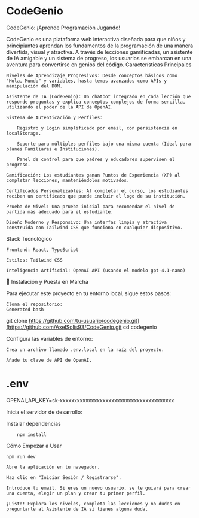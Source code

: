 # CodeGenio

CodeGenio: ¡Aprende Programación Jugando!

CodeGenio es una plataforma web interactiva diseñada para que niños y principiantes aprendan los fundamentos de la programación de una manera divertida, visual y atractiva. A través de lecciones gamificadas, un asistente de IA amigable y un sistema de progreso, los usuarios se embarcan en una aventura para convertirse en genios del código.
  Características Principales

    Niveles de Aprendizaje Progresivos: Desde conceptos básicos como "Hola, Mundo" y variables, hasta temas avanzados como APIs y manipulación del DOM.

    Asistente de IA (CodeGenio): Un chatbot integrado en cada lección que responde preguntas y explica conceptos complejos de forma sencilla, utilizando el poder de la API de OpenAI.

    Sistema de Autenticación y Perfiles:

        Registro y Login simplificado por email, con persistencia en localStorage.

        Soporte para múltiples perfiles bajo una misma cuenta (Ideal para planes Familiares e Instituciones).

        Panel de control para que padres y educadores supervisen el progreso.

    Gamificación: Los estudiantes ganan Puntos de Experiencia (XP) al completar lecciones, manteniéndolos motivados.

    Certificados Personalizables: Al completar el curso, los estudiantes reciben un certificado que puede incluir el logo de su institución.

    Prueba de Nivel: Una prueba inicial para recomendar el nivel de partida más adecuado para el estudiante.

    Diseño Moderno y Responsivo: Una interfaz limpia y atractiva construida con Tailwind CSS que funciona en cualquier dispositivo.

Stack Tecnológico

    Frontend: React, TypeScript

    Estilos: Tailwind CSS

    Inteligencia Artificial: OpenAI API (usando el modelo gpt-4.1-nano)
    
🔧 Instalación y Puesta en Marcha

Para ejecutar este proyecto en tu entorno local, sigue estos pasos:

    Clona el repositorio:
    Generated bash

      
git clone https://github.com/tu-usuario/codegenio.git](https://github.com/AxelSolis93/CodeGenio.git
cd codegenio

    

Configura las variables de entorno:

    Crea un archivo llamado .env.local en la raíz del proyecto.

    Añade tu clave de API de OpenAI.


# .env
OPENAI_API_KEY=sk-xxxxxxxxxxxxxxxxxxxxxxxxxxxxxxxxxxxxxxxx

    
Inicia el servidor de desarrollo:

      
Instalar dependencias

        npm install
     

   Cómo Empezar a Usar
    
    npm run dev

    Abre la aplicación en tu navegador.

    Haz clic en "Iniciar Sesión / Registrarse".

    Introduce tu email. Si eres un nuevo usuario, se te guiará para crear una cuenta, elegir un plan y crear tu primer perfil.

    ¡Listo! Explora los niveles, completa las lecciones y no dudes en preguntarle al Asistente de IA si tienes alguna duda.
